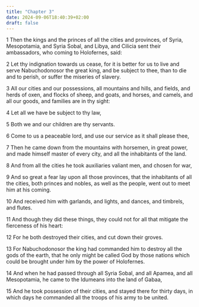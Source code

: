 ```yaml
---
title: "Chapter 3"
date: 2024-09-06T18:40:39+02:00
draft: false
---
```




1 Then the kings and the princes of all the cities and provinces, of Syria, Mesopotamia, and Syria Sobal, and Libya, and Cilicia sent their ambassadors, who coming to Holofernes, said:

2 Let thy indignation towards us cease, for it is better for us to live and serve Nabuchodonosor the great king, and be subject to thee, than to die and to perish, or suffer the miseries of slavery.

3 All our cities and our possessions, all mountains and hills, and fields, and herds of oxen, and flocks of sheep, and goats, and horses, and camels, and all our goods, and families are in thy sight:

4 Let all we have be subject to thy law,

5 Both we and our children are thy servants.

6 Come to us a peaceable lord, and use our service as it shall please thee,

7 Then he came down from the mountains with horsemen, in great power, and made himself master of every city, and all the inhabitants of the land.

8 And from all the cities he took auxiliaries valiant men, and chosen for war,

9 And so great a fear lay upon all those provinces, that the inhabitants of all the cities, both princes and nobles, as well as the people, went out to meet him at his coming.

10 And received him with garlands, and lights, and dances, and timbrels, and flutes.

11 And though they did these things, they could not for all that mitigate the fierceness of his heart:

12 For he both destroyed their cities, and cut down their groves.

13 For Nabuchodonosor the king had commanded him to destroy all the gods of the earth, that he only might be called God by those nations which could be brought under him by the power of Holofernes.

14 And when he had passed through all Syria Sobal, and all Apamea, and all Mesopotamia, he came to the Idumeans into the land of Gabaa,

15 And he took possession of their cities, and stayed there for thirty days, in which days he commanded all the troops of his army to be united.

